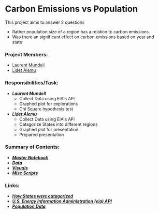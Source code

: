 # Carbon Emissions vs Population
This project aims to answer 2 questions
   - Rather population size of a region has a relation to carbon emissions.
   - Was there an significant effect on carbon emissions based on year and state

### Project Members: 
   - [Laurent Mundell](https://github.com/LaurentStar)
   - [Lidet Alemu](https://github.com/Lidetsal)
    
### Responsibilities/Task:
   - _**Laurent Mundell**_
        - Collect Data using EIA's API
        - Graphed plot for explorations
        - Chi Square hypothesis test
   - _**Lidet Alemu**_
        - Collect Data using EIA's API
        - Catagorize States into different regions
        - Graphed plot for presentation
        - Prepared presentation
        
        
### Summary of Contents:  
   - [_**Master Notebook**_](https://github.com/LaurentStar/MOD3_Project/blob/laurent/master.ipynb)
   - [_**Data**_](https://github.com/LaurentStar/MOD3_Project/tree/laurent/data)
   - [_**Visuals**_](https://github.com/LaurentStar/MOD3_Project/tree/laurent/images)
   - [_**Misc Scripts**_](https://github.com/LaurentStar/MOD3_Project/tree/laurent/scripts)
   
### Links:
   - [_**How States were catagorized**_](https://www2.census.gov/geo/pdfs/maps-data/maps/reference/us_regdiv.pdf)
   - [_**U.S. Energy Information Administration (eia) API**_](https://www.eia.gov/opendata/qb.php?category=2251604)
   - [_**Population Data**_](https://www2.census.gov/programs-surveys/popest/tables/2010-2019/state/totals/nst-est2019-01.xlsx)
    

